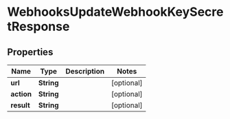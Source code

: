 

# WebhooksUpdateWebhookKeySecretResponse


## Properties

| Name | Type | Description | Notes |
|------------ | ------------- | ------------- | -------------|
|**url** | **String** |  |  [optional] |
|**action** | **String** |  |  [optional] |
|**result** | **String** |  |  [optional] |



